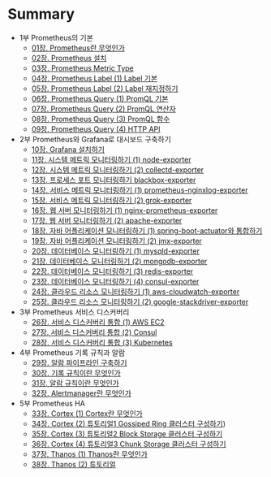 # Summary

* 1부 Prometheus의 기본
  * [01장. Prometheus란 무엇인가](./part1/01_what_is_prometheus/README.md)
  * [02장. Prometheus 설치](./part1/02_install_prometheus/README.md)
  * [03장. Prometheus Metric Type](./part1/03_prometheus_metric_type/README.md)
  * [04장. Prometheus Label (1) Label 기본](./part1/04_prometheus_label_01/README.md)
  * [05장. Prometheus Label (2) Label 재지정하기](./part1/05_prometheus_label_02/README.md)
  * [06장. Prometheus Query (1) PromQL 기본](./part1/06_prometheus_query_01/README.md)
  * [07장. Prometheus Query (2) PromQL 연산자](./part1/07_prometheus_query_02/README.md)
  * [08장. Prometheus Query (3) PromQL 함수](./part1/08_prometheus_query_03/README.md)
  * [09장. Prometheus Query (4) HTTP API](./part1/09_prometheus_query_04/README.md)
* 2부 Prometheus와 Grafana로 대시보드 구축하기
  * [10장. Grafana 설치하기]()
  * [11장. 시스템 메트릭 모니터링하기 (1) node-exporter]()
  * [12장. 시스템 메트릭 모니터링하기 (2) collectd-exporter]()
  * [13장. 프로세스 포트 모니터링하기 blackbox-exporter]()
  * [14장. 서비스 메트릭 모니터링하기 (1) prometheus-nginxlog-exporter]()
  * [15장. 서비스 메트릭 모니터링하기 (2) grok-exporter]()
  * [16장. 웹 서버 모니터링하기 (1) nginx-prometheus-exporter]()
  * [17장. 웹 서버 모니터링하기 (2) apache-exporter]()
  * [18장. 자바 어플리케이션 모니터링하기 (1) spring-boot-actuator와 통합하기]()
  * [19장. 자바 어플리케이션 모니터링하기 (2) jmx-exporter]()
  * [20장. 데이터베이스 모니터링하기 (1) mysqld-exporter]()
  * [21장. 데이터베이스 모니터링하기 (2) mongodb-exporter]()
  * [22장. 데이터베이스 모니터링하기 (3) redis-exporter]()
  * [23장. 데이터베이스 모니터링하기 (4) consul-exporter]()
  * [24장. 클라우드 리소스 모니터링하기 (1) aws-cloudwatch-exporter]()
  * [25장. 클라우드 리소스 모니터링하기 (2) google-stackdriver-exporter]()
* 3부 Prometheus 서비스 디스커버리
  * [26장. 서비스 디스커버리 통합 (1) AWS EC2]()
  * [27장. 서비스 디스커버리 통합 (2) Consul]()
  * [28장. 서비스 디스커버리 통합 (3) Kubernetes]()
* 4부 Prometheus 기록 규칙과 알람
  * [29장. 알람 파이프라인 구축하기](./part4/01_build_alert_pipeline/README.md)
  * [30장. 기록 규칙이란 무엇인가](./part4/02_recording_rule/README.md)
  * [31장. 알람 규칙이란 무엇인가](./part4/03_alert_rule/README.md)
  * [32장. Alertmanager란 무엇인가](./part4/04_alertmanager/README.md)
* 5부 Prometheus HA
  * [33장. Cortex (1) Cortex란 무엇인가]()
  * [34장. Cortex (2) 튜토리얼1 Gossiped Ring 클러스터 구성하기]())
  * [35장. Cortex (3) 튜토리얼2 Block Storage 클러스터 구성하기]()
  * [36장. Cortex (4) 튜토리얼3 Chunk Storage 클러스터 구성하기]()
  * [37장. Thanos (1) Thanos란 무엇인가]()
  * [38장. Thanos (2) 튜토리얼]()